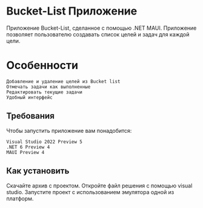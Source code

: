 # Bucket-List Приложение
Приложение Bucket-List, сделанное с помощью .NET MAUI. Приложение позволяет пользователю создавать список целей и задач для каждой цели.

# Особенности

    Добавление и удаление целей из Bucket list
    Отмечать задачи как выполненные
    Редактировать текущие задачи
    Удобный интерфейс

## Требования

Чтобы запустить приложение вам понадобится:

    Visual Studio 2022 Preview 5 
    .NET 6 Preview 4 
    MAUI Preview 4
## Как установить
Скачайте архив с проектом. 
Откройте файл решения с помощью visual studio. 
Запустите проект с использованием эмулятора одной из платформ.
